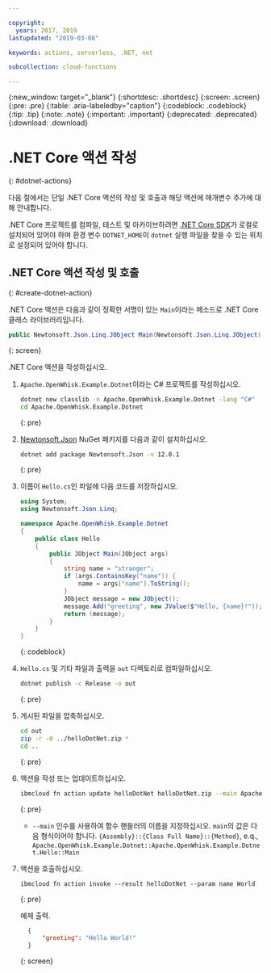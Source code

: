```yaml
---

copyright:
  years: 2017, 2019
lastupdated: "2019-03-08"

keywords: actions, serverless, .NET, net

subcollection: cloud-functions

---
```


{:new_window: target="_blank"}
{:shortdesc: .shortdesc}
{:screen: .screen}
{:pre: .pre}
{:table: .aria-labeledby="caption"}
{:codeblock: .codeblock}
{:tip: .tip}
{:note: .note}
{:important: .important}
{:deprecated: .deprecated}
{:download: .download}

# .NET Core 액션 작성
{: #dotnet-actions}

다음 절에서는 단일 .NET Core 액션의 작성 및 호출과 해당 액션에 매개변수 추가에 대해 안내합니다. 

.NET Core 프로젝트를 컴파일, 테스트 및 아카이브하려면 [.NET Core SDK](https://dotnet.microsoft.com/download)가 로컬로 설치되어 있어야 하며 환경 변수 `DOTNET_HOME`이 `dotnet` 실행 파일을 찾을 수 있는 위치로 설정되어 있어야 합니다. 

## .NET Core 액션 작성 및 호출
{: #create-dotnet-action}

.NET Core 액션은 다음과 같이 정확한 서명이 있는 `Main`이라는 메소드로 .NET Core 클래스 라이브러리입니다. 

```csharp
public Newtonsoft.Json.Linq.JObject Main(Newtonsoft.Json.Linq.JObject);
```
{: screen}

.NET Core 액션을 작성하십시오. 

1. `Apache.OpenWhisk.Example.Dotnet`이라는 C# 프로젝트를 작성하십시오.

    ```bash
    dotnet new classlib -n Apache.OpenWhisk.Example.Dotnet -lang "C#"
    cd Apache.OpenWhisk.Example.Dotnet
    ```
    {: pre}

2. [Newtonsoft.Json](https://www.newtonsoft.com/json) NuGet 패키지를 다음과 같이 설치하십시오. 

    ```bash
    dotnet add package Newtonsoft.Json -v 12.0.1
    ```
    {: pre}

3. 이름이 `Hello.cs`인 파일에 다음 코드를 저장하십시오. 

    ```csharp
    using System;
    using Newtonsoft.Json.Linq;

    namespace Apache.OpenWhisk.Example.Dotnet
    {
        public class Hello
        {
            public JObject Main(JObject args)
            {
                string name = "stranger";
                if (args.ContainsKey("name")) {
                    name = args["name"].ToString();
                }
                JObject message = new JObject();
                message.Add("greeting", new JValue($"Hello, {name}!"));
                return (message);
            }
        }
    }
    ```
    {: codeblock}

4. `Hello.cs` 및 기타 파일과 출력을 `out` 디렉토리로 컴파일하십시오.

    ```bash
    dotnet publish -c Release -o out
    ```
    {: pre}

5. 게시된 파일을 압축하십시오. 

    ```bash
    cd out
    zip -r -0 ../helloDotNet.zip *
    cd ..
    ```
    {: pre}

6. 액션을 작성 또는 업데이트하십시오. 

    ```bash
    ibmcloud fn action update helloDotNet helloDotNet.zip --main Apache.OpenWhisk.Example.Dotnet::Apache.OpenWhisk.Example.Dotnet.Hello::Main --kind dotnet:2.2
    ```
    {: pre}

    * `--main` 인수를 사용하여 함수 핸들러의 이름을 지정하십시오.
    `main`의 값은 다음 형식이어야 합니다.
    `{Assembly}::{Class Full Name}::{Method}`, e.q.,
    `Apache.OpenWhisk.Example.Dotnet::Apache.OpenWhisk.Example.Dotnet.Hello::Main`
    
7. 액션을 호출하십시오.

    ```
    ibmcloud fn action invoke --result helloDotNet --param name World
    ```
    {: pre}

    예제 출력. 

    ```json
      {
          "greeting": "Hello World!"
      }
    ```
    {: screen}
